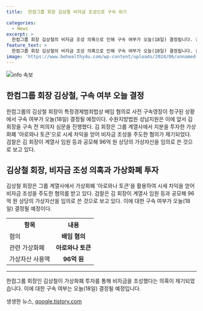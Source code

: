 ```yaml
---
title:  한컴그룹 회장 김상철 비자금 조성으로 구속 위기

categories:
  - News
excerpt: >
  한컴그룹 회장 김상철의 비자금 조성 의혹으로 인해 구속 여부가 오늘(18일) 결정됩니다. 김 회장은 가상화폐 아로와나 토큰으로 비자금을 조성한 혐의를 받으며, 96억 원 상당의 가상자산을 임의로 쓴 것으로 보고 있습니다. 이에 대한 구속 여부가 수원지방법원 성남지원에서 오늘(18일) 결정될 예정이며, 이에 관한 사후보도에 유의하십시오.
feature_text: >
  한컴그룹 회장 김상철의 비자금 조성 의혹으로 인해 구속 여부가 오늘(18일) 결정됩니다. 김 회장은 가상화폐 아로와나 토큰으로 비자금을 조성한 혐의를 받으며, 96억 원 상당의 가상자산을 임의로 쓴 것으로 보고 있습니다. 이에 대한 구속 여부가 수원지방법원 성남지원에서 오늘(18일) 결정될 예정이며, 이에 관한 사후보도에 유의하십시오.
image: 'https://www.behealthy4u.com/wp-content/uploads/2024/06/unnamed-file.png'
---
```


<p><img src="https://www.behealthy4u.com/wp-content/uploads/2024/06/unnamed-file.png" alt="info 속보" /></p>

<h2 data-ke-size="size26">한컴그룹 회장 김상철, 구속 여부 오늘 결정</h2>

<p data-ke-size="size16">한컴그룹의 김상철 회장이 특정경제범죄법상 배임 혐의로 사전 구속영장이 청구된 상황에서 구속 여부가 오늘(18일) 결정될 예정이다. 수원지방법원 성남지원은 이에 앞서 김 회장을 구속 전 피의자 심문을 진행했다. 김 회장은 그룹 계열사에서 지분을 투자한 가상화폐 '아로와나 토큰'으로 시세 차익을 얻어 비자금 조성을 주도한 혐의가 제기되었다. 검찰은 김 회장이 계열사 임원 등과 공모해 96억 원 상당의 가상자산을 임의로 쓴 것으로 보고 있다.</p>

<h2 data-ke-size="size26">김상철 회장, 비자금 조성 의혹과 가상화폐 투자</h2>

<p data-ke-size="size16">김상철 회장은 그룹 계열사에서 가상화폐 '아로와나 토큰'을 활용하여 시세 차익을 얻어 비자금 조성을 주도한 혐의를 받고 있다. 검찰은 김 회장이 계열사 임원 등과 공모해 96억 원 상당의 가상자산을 임의로 쓴 것으로 보고 있다. 이에 대한 구속 여부가 오늘(18일) 결정될 예정이다.</p>

<table>
  <tr>
    <th>항목</th>
    <th>내용</th>
  </tr>
  <tr>
    <td>혐의</td>
    <td style="text-align: center; height: 17px;"><b>배임 혐의</b></td>
  </tr>
  <tr>
    <td>관련 가상화폐</td>
    <td style="text-align: center; height: 17px;"><b>아로와나 토큰</b></td>
  </tr>
  <tr>
    <td>가상자산 사용액</td>
    <td style="text-align: center; height: 17px;"><b>96억 원</b></td>
  </tr>
</table>

<hr>

<p data-ke-size="size16">한컴그룹 회장인 김상철이 가상화폐 투자를 통해 비자금을 조성했다는 의혹이 제기되었습니다. 이에 대한 구속 여부는 오늘(18일) 결정될 예정입니다.</p>
생생한 뉴스, <a href="https://qoogle.tistory.com" rel="dofollow">qoogle.tistory.com</a>


